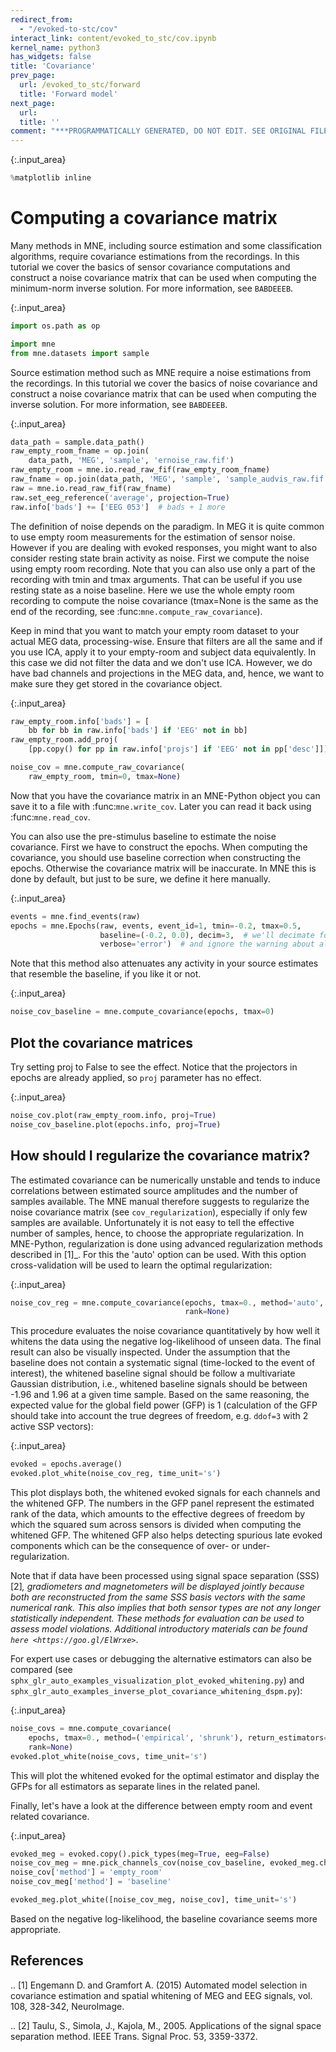 ```yaml
---
redirect_from:
  - "/evoked-to-stc/cov"
interact_link: content/evoked_to_stc/cov.ipynb
kernel_name: python3
has_widgets: false
title: 'Covariance'
prev_page:
  url: /evoked_to_stc/forward
  title: 'Forward model'
next_page:
  url: 
  title: ''
comment: "***PROGRAMMATICALLY GENERATED, DO NOT EDIT. SEE ORIGINAL FILES IN /content***"
---
```




{:.input_area}
```python
%matplotlib inline
```




Computing a covariance matrix
=============================

Many methods in MNE, including source estimation and some classification
algorithms, require covariance estimations from the recordings.
In this tutorial we cover the basics of sensor covariance computations and
construct a noise covariance matrix that can be used when computing the
minimum-norm inverse solution. For more information, see `BABDEEEB`.





{:.input_area}
```python
import os.path as op

import mne
from mne.datasets import sample
```


Source estimation method such as MNE require a noise estimations from the
recordings. In this tutorial we cover the basics of noise covariance and
construct a noise covariance matrix that can be used when computing the
inverse solution. For more information, see `BABDEEEB`.





{:.input_area}
```python
data_path = sample.data_path()
raw_empty_room_fname = op.join(
    data_path, 'MEG', 'sample', 'ernoise_raw.fif')
raw_empty_room = mne.io.read_raw_fif(raw_empty_room_fname)
raw_fname = op.join(data_path, 'MEG', 'sample', 'sample_audvis_raw.fif')
raw = mne.io.read_raw_fif(raw_fname)
raw.set_eeg_reference('average', projection=True)
raw.info['bads'] += ['EEG 053']  # bads + 1 more
```


The definition of noise depends on the paradigm. In MEG it is quite common
to use empty room measurements for the estimation of sensor noise. However if
you are dealing with evoked responses, you might want to also consider
resting state brain activity as noise.
First we compute the noise using empty room recording. Note that you can also
use only a part of the recording with tmin and tmax arguments. That can be
useful if you use resting state as a noise baseline. Here we use the whole
empty room recording to compute the noise covariance (tmax=None is the same
as the end of the recording, see :func:`mne.compute_raw_covariance`).

Keep in mind that you want to match your empty room dataset to your
actual MEG data, processing-wise. Ensure that filters
are all the same and if you use ICA, apply it to your empty-room and subject
data equivalently. In this case we did not filter the data and
we don't use ICA. However, we do have bad channels and projections in
the MEG data, and, hence, we want to make sure they get stored in the
covariance object.





{:.input_area}
```python
raw_empty_room.info['bads'] = [
    bb for bb in raw.info['bads'] if 'EEG' not in bb]
raw_empty_room.add_proj(
    [pp.copy() for pp in raw.info['projs'] if 'EEG' not in pp['desc']])

noise_cov = mne.compute_raw_covariance(
    raw_empty_room, tmin=0, tmax=None)
```


Now that you have the covariance matrix in an MNE-Python object you can
save it to a file with :func:`mne.write_cov`. Later you can read it back
using :func:`mne.read_cov`.

You can also use the pre-stimulus baseline to estimate the noise covariance.
First we have to construct the epochs. When computing the covariance, you
should use baseline correction when constructing the epochs. Otherwise the
covariance matrix will be inaccurate. In MNE this is done by default, but
just to be sure, we define it here manually.





{:.input_area}
```python
events = mne.find_events(raw)
epochs = mne.Epochs(raw, events, event_id=1, tmin=-0.2, tmax=0.5,
                    baseline=(-0.2, 0.0), decim=3,  # we'll decimate for speed
                    verbose='error')  # and ignore the warning about aliasing
```


Note that this method also attenuates any activity in your
source estimates that resemble the baseline, if you like it or not.





{:.input_area}
```python
noise_cov_baseline = mne.compute_covariance(epochs, tmax=0)
```


Plot the covariance matrices
----------------------------

Try setting proj to False to see the effect. Notice that the projectors in
epochs are already applied, so ``proj`` parameter has no effect.





{:.input_area}
```python
noise_cov.plot(raw_empty_room.info, proj=True)
noise_cov_baseline.plot(epochs.info, proj=True)
```


How should I regularize the covariance matrix?
----------------------------------------------

The estimated covariance can be numerically
unstable and tends to induce correlations between estimated source amplitudes
and the number of samples available. The MNE manual therefore suggests to
regularize the noise covariance matrix (see
`cov_regularization`), especially if only few samples are available.
Unfortunately it is not easy to tell the effective number of samples, hence,
to choose the appropriate regularization.
In MNE-Python, regularization is done using advanced regularization methods
described in [1]_. For this the 'auto' option can be used. With this
option cross-validation will be used to learn the optimal regularization:





{:.input_area}
```python
noise_cov_reg = mne.compute_covariance(epochs, tmax=0., method='auto',
                                       rank=None)
```


This procedure evaluates the noise covariance quantitatively by how well it
whitens the data using the
negative log-likelihood of unseen data. The final result can also be visually
inspected.
Under the assumption that the baseline does not contain a systematic signal
(time-locked to the event of interest), the whitened baseline signal should
be follow a multivariate Gaussian distribution, i.e.,
whitened baseline signals should be between -1.96 and 1.96 at a given time
sample.
Based on the same reasoning, the expected value for the global field power
(GFP) is 1 (calculation of the GFP should take into account the true degrees
of freedom, e.g. ``ddof=3`` with 2 active SSP vectors):





{:.input_area}
```python
evoked = epochs.average()
evoked.plot_white(noise_cov_reg, time_unit='s')
```


This plot displays both, the whitened evoked signals for each channels and
the whitened GFP. The numbers in the GFP panel represent the estimated rank
of the data, which amounts to the effective degrees of freedom by which the
squared sum across sensors is divided when computing the whitened GFP.
The whitened GFP also helps detecting spurious late evoked components which
can be the consequence of over- or under-regularization.

Note that if data have been processed using signal space separation
(SSS) [2]_,
gradiometers and magnetometers will be displayed jointly because both are
reconstructed from the same SSS basis vectors with the same numerical rank.
This also implies that both sensor types are not any longer statistically
independent.
These methods for evaluation can be used to assess model violations.
Additional
introductory materials can be found `here <https://goo.gl/ElWrxe>`_.

For expert use cases or debugging the alternative estimators can also be
compared (see
`sphx_glr_auto_examples_visualization_plot_evoked_whitening.py`) and
`sphx_glr_auto_examples_inverse_plot_covariance_whitening_dspm.py`):





{:.input_area}
```python
noise_covs = mne.compute_covariance(
    epochs, tmax=0., method=('empirical', 'shrunk'), return_estimators=True,
    rank=None)
evoked.plot_white(noise_covs, time_unit='s')
```


This will plot the whitened evoked for the optimal estimator and display the
GFPs for all estimators as separate lines in the related panel.



Finally, let's have a look at the difference between empty room and
event related covariance.





{:.input_area}
```python
evoked_meg = evoked.copy().pick_types(meg=True, eeg=False)
noise_cov_meg = mne.pick_channels_cov(noise_cov_baseline, evoked_meg.ch_names)
noise_cov['method'] = 'empty_room'
noise_cov_meg['method'] = 'baseline'

evoked_meg.plot_white([noise_cov_meg, noise_cov], time_unit='s')
```


Based on the negative log-likelihood, the baseline covariance
seems more appropriate.



References
----------

.. [1] Engemann D. and Gramfort A. (2015) Automated model selection in
    covariance estimation and spatial whitening of MEG and EEG signals,
    vol. 108, 328-342, NeuroImage.

.. [2] Taulu, S., Simola, J., Kajola, M., 2005. Applications of the signal
   space separation method. IEEE Trans. Signal Proc. 53, 3359-3372.


